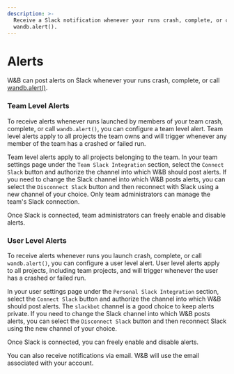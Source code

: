 ```yaml
---
description: >-
  Receive a Slack notification whenever your runs crash, complete, or call
  wandb.alert().
---
```


# Alerts

W&B can post alerts on Slack whenever your runs crash, complete, or call [wandb.alert\(\)](../../library/wandb.alert.md).

### Team Level Alerts

To receive alerts whenever runs launched by members of your team crash, complete, or call `wandb.alert()`, you can configure a team level alert. Team level alerts apply to all projects the team owns and will trigger whenever any member of the team has a crashed or failed run.

Team level alerts apply to all projects belonging to the team. In your team settings page under the `Team Slack Integration` section, select the `Connect Slack` button and authorize the channel into which W&B should post alerts. If you need to change the Slack channel into which W&B posts alerts, you can select the `Disconnect Slack` button and then reconnect with Slack using a new channel of your choice. Only team administrators can manage the team's Slack connection.

Once Slack is connected, team administrators can freely enable and disable alerts.

### User Level Alerts

To receive alerts whenever runs you launch crash, complete, or call `wandb.alert()`, you can configure a user level alert. User level alerts apply to all projects, including team projects, and will trigger whenever the user has a crashed or failed run.

In your user settings page under the `Personal Slack Integration` section, select the `Connect Slack` button and authorize the channel into which W&B should post alerts. The `slackbot` channel is a good choice to keep alerts private. If you need to change the Slack channel into which W&B posts alerts, you can select the `Disconnect Slack` button and then reconnect Slack using the new channel of your choice.

Once Slack is connected, you can freely enable and disable alerts.

You can also receive notifications via email. W&B will use the email associated with your account.

